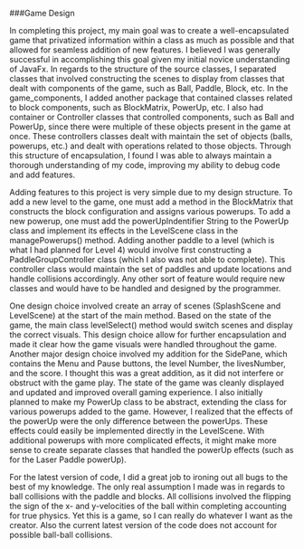 ###Game Design

In completing this project, my main goal was to create a well-encapsulated game that privatized information within a
class as much as possible and that allowed for seamless addition of new features. I believed I was generally successful
in accomplishing this goal given my initial novice understanding of JavaFx. In regards to the structure of the source
classes, I separated classes that involved constructing the scenes to display from classes that dealt with components
of the game, such as Ball, Paddle, Block, etc. In the game_components, I added another package that contained classes
related to block components, such as BlockMatrix, PowerUp, etc. I also had container or Controller classes that 
controlled components, such as Ball and PowerUp, since there were multiple of these objects present in the game at once.
These controllers classes dealt with maintain the set of objects (balls, powerups, etc.) and dealt with operations
related to those objects. Through this structure of encapsulation, I found I was able to always maintain a thorough
understanding of my code, improving my ability to debug code and add features.

Adding features to this project is very simple due to my design structure. To add a new level to the game, one must add
a method in the BlockMatrix that constructs the block configuration and assigns various powerups. To add a new powerup,
one must add the powerUpIndentifier String to the PowerUp class and implement its effects in the LevelScene class in the
managePowerups() method. Adding another paddle to a level (which is what I had planned for Level 4) would involve first
constructing a PaddleGroupController class (which I also was not able to complete). This controller class would maintain
the set of paddles and update locations and handle collisions accordingly. Any other sort of feature would require new
classes and would have to be handled and designed by the programmer.

One design choice involved create an array of scenes (SplashScene and LevelScene) at the start of the main method. Based
on the state of the game, the main class levelSelect() method would switch scenes and display the correct visuals. This
design choice allow for further encapsulation and made it clear how the game visuals were handled throughout the game.
Another major design choice involved my addition for the SidePane, which contains the Menu and Pause buttons, the level
Number, the livesNumber, and the score. I thought this was a great addition, as it did not interfere or obstruct with 
the game play. The state of the game was cleanly displayed and updated and improved overall gaming experience. I also
initially planned to make my PowerUp class to be abstract, extending the class for various powerups added to the game.
However, I realized that the effects of the powerUp were the only difference between the powerUps. These effects could
easily be implemented directly in the LevelScene. With additional powerups with more complicated effects, it might make
more sense to create separate classes that handled the powerUp effects (such as for the Laser Paddle powerUp).

For the latest version of code, I did a great job to ironing out all bugs to the best of my knowledge. The only real
assumption I made was in regards to ball collisions with the paddle and blocks. All collisions involved the flipping the
sign of the x- and y-velocities of the ball within completing accounting for true physics. Yet this is a game, so I can
really do whatever I want as the creator. Also the current latest version of the code does not account for possible
ball-ball collisions.